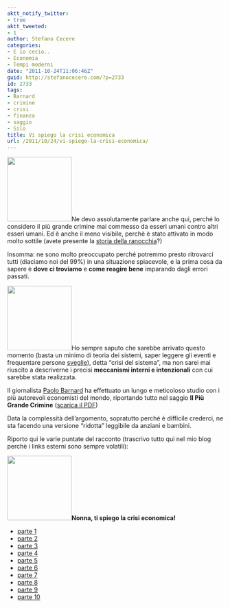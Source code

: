 ```yaml
---
aktt_notify_twitter:
- true
aktt_tweeted:
- 1
author: Stefano Cecere
categories:
- E io cecio..
- Economia
- Tempi moderni
date: "2011-10-24T11:06:46Z"
guid: http://stefanocecere.com/?p=2733
id: 2733
tags:
- Barnard
- crimine
- crisi
- finanza
- saggio
- Silo
title: Vi spiego la crisi economica
url: /2011/10/24/vi-spiego-la-crisi-economica/
---
```


<img class="alignright size-thumbnail wp-image-2749" title="crimine" src="http://stefanocecere.com/wp-content/uploads/sites/3/2011/10/crimine-150x150.jpg" alt="" width="150" height="150" />Ne devo assolutamente parlare anche qui, perché lo considero il più grande crimine mai commesso da esseri umani contro altri esseri umani. Ed è anche il meno visibile, perchè è stato attivato in modo molto sottile (avete presente la [storia della ranocchia](http://stefanocecere.com/2011/10/24/la-ranocchia-che-non-sapeva-di-essere-cotta/ "La ranocchia che non sapeva di essere cotta …")?)

Insomma: ne sono molto preoccupato perché potremmo presto ritrovarci tutti (diaciamo noi del 99%) in una situazione spiacevole, e la prima cosa da sapere è **dove ci troviamo** e **come reagire bene** imparando dagli errori passati.

<img class="alignright size-thumbnail wp-image-2751" title="financial-criminals" src="http://stefanocecere.com/wp-content/uploads/sites/3/2011/10/financial-criminals-150x150.jpg" alt="" width="150" height="150" />Ho sempre saputo che sarebbe arrivato questo momento (basta un minimo di teoria dei sistemi, saper leggere gli eventi e frequentare persone [sveglie](http://www.silo.net/Letters.php)), detta &#8220;crisi del sistema&#8221;, ma non sarei mai riuscito a descriverne i precisi **meccanismi interni e intenzionali** con cui sarebbe stata realizzata.

Il giornalista [Paolo Barnard](http://paolobarnard.info/) ha effettuato un lungo e meticoloso studio con i più autorevoli economisti del mondo, riportando tutto nel saggio **Il Più Grande Crimine** ([scarica il PDF](http://stefanocecere.com/wp-content/uploads/sites/3/2011/10/ilpiugrandecrimine2011.pdf))

Data la complessità dell&#8217;argomento, sopratutto perché è difficile crederci, ne sta facendo una versione &#8220;ridotta&#8221; leggibile da anziani e bambini.

Riporto qui le varie puntate del racconto (trascrivo tutto qui nel mio blog perchè i links esterni sono sempre volatili):

**<img class="alignright size-thumbnail wp-image-2745" title="nonna-crisi-economica" src="http://stefanocecere.com/wp-content/uploads/sites/3/2011/10/nonna-crisi-economica-150x150.jpg" alt="" width="150" height="150" />Nonna, ti spiego la crisi economica!**

  * [parte 1](http://stefanocecere.com/2011/10/20/nonna-ti-spiego-la-crisi-economica-1/ "Nonna, ti spiego la crisi economica. 1")
  * [parte 2](http://stefanocecere.com/2011/10/21/nonna-ti-spiego-la-crisi-economica-2/ "Nonna, ti spiego la crisi economica. 2")
  * [parte 3](http://stefanocecere.com/2011/10/23/nonna-ti-spiego-la-crisi-economica-3/ "Nonna, ti spiego la crisi economica. 3")
  * [parte 4](http://stefanocecere.com/2011/10/23/nonna-ti-spiego-la-crisi-economica-4/ "Nonna, ti spiego la crisi economica. 4")
  * [parte 5](http://stefanocecere.com/2011/10/24/nonna-ti-spiego-la-crisi-economica-5/ "Nonna, ti spiego la crisi economica. 5")
  * [parte 6](http://stefanocecere.com/2011/10/25/nonna-ti-spiego-la-crisi-economica-6/ "Nonna, ti spiego la crisi economica. 6")
  * [parte 7](http://stefanocecere.com/2011/10/27/nonna-ti-spiego-la-crisi-economica-7/ "Nonna, ti spiego la crisi economica. 7")
  * [parte 8](http://stefanocecere.com/2011/10/27/nonna-ti-spiego-la-crisi-economica-8/ "Nonna, ti spiego la crisi economica. 8")
  * [parte 9](http://stefanocecere.com/2011/11/01/nonna-ti-spiego-la-crisi-economica-9/ "Nonna, ti spiego la crisi economica. 9")
  * [parte 10](http://stefanocecere.com/2011/11/03/nonna-ti-spiego-la-crisi-economica-10/ "Nonna, ti spiego la crisi economica. 10")